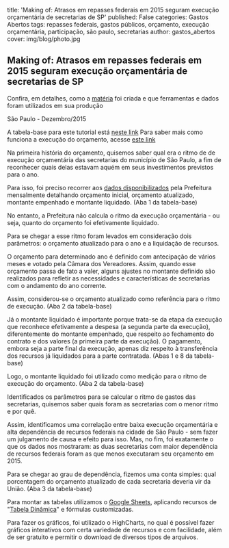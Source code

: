 title: 'Making of: Atrasos em repasses federais em 2015 seguram execução orçamentária de secretarias de SP'
published: False
categories: Gastos Abertos
tags: repasses federais, gastos públicos, orçamento, execução orçamentária, participação, são paulo, secretarias
author: gastos_abertos
cover: img/blog/photo.jpg

## Making of: Atrasos em repasses federais em 2015 seguram execução orçamentária de secretarias de SP
Confira, em detalhes, como a <a href="http://gastosabertos.org/blog/2016/3/9/atrasos_em_repasses_seguram_execucao_orcamentaria_de_secretarias_paulistas/" target="_blank">matéria</a> foi criada e que ferramentas e dados foram utilizados em sua produção

São Paulo - Dezembro/2015

A tabela-base para este tutorial está <a href="https://docs.google.com/spreadsheets/d/1-Dl6bu70ixom2ifSdm4YvK-ghl4GVB50HS6akwRZgs8/edit?usp=sharing" target="_blank">neste link</a>
Para saber mais como funciona a execução do orçamento, acesse <a href="http://www.fazenda.sp.gov.br/download/cge/manual_siafem_integra.pdf" target="_blank">este link</a>

Na primeira história do orçamento, quisemos saber qual era o ritmo de de execução orçamentária das secretarias do município de São Paulo, a fim de reconhecer quais delas estavam aquém em seus investimentos previstos para o ano.

Para isso, foi preciso recorrer aos <a href="http://orcamento.prefeitura.sp.gov.br/orcamento/" target="_blank">dados disponibilizados</a> pela Prefeitura mensalmente detalhando orçamento inicial, orçamento atualizado, montante empenhado e montante liquidado. (Aba 1 da tabela-base)

No entanto, a Prefeitura não calcula o ritmo da execução orçamentária - ou seja, quanto do orçamento foi efetivamente liquidado.

Para se chegar a esse ritmo foram levados em consideração dois parâmetros: o orçamento atualizado para o ano e a liquidação de recursos.

O orçamento para determinado ano é definido com antecipação de vários meses e votado pela Câmara dos Vereadores. Assim, quando esse orçamento passa de fato a valer, alguns ajustes no montante definido são realizados para refletir as necessidades e características de secretarias com o andamento do ano corrente.

Assim, considerou-se o orçamento atualizado como referência para o ritmo de execução. (Aba 2 da tabela-base)

Já o montante liquidado é importante porque trata-se da etapa da execução que reconhece efetivamente a despesa (a segunda parte da execução), diferentemente do montante empenhado, que respeito ao fechamento do contrato e dos valores (a primeira parte da execução). O pagamento, embora seja a parte final da execução, apenas diz respeito à transferência dos recursos já liquidados para a parte contratada. (Abas 1 e 8 da tabela-base)

Logo, o montante liquidado foi utilizado como medição para o ritmo de execução do orçamento. (Aba 2 da tabela-base)

Identificados os parâmetros para se calcular o ritmo de gastos das secretarias, quisemos saber quais foram as secretarias com o menor ritmo e por quê.

Assim, identificamos uma correlação entre baixa execução orçamentária e alta dependência de recursos federais na cidade de São Paulo - sem fazer um julgamento de causa e efeito para isso. Mas, no fim, foi exatamente o que os dados nos mostraram: as duas secretarias com maior dependência de recursos federais foram as que menos executaram seu orçamento em 2015.

Para se chegar ao grau de dependência, fizemos uma conta simples: qual porcentagem do orçamento atualizado de cada secretaria deveria vir da União. (Aba 3 da tabela-base)

Para montar as tabelas utilizamos o <a href="https://www.google.com/sheets/about/" target="_blank">Google Sheets</a>, aplicando recursos de &quot;<a href="https://support.google.com/docs/answer/1272900?hl=pt-BR" target="_blank">Tabela Dinâmica</a>&quot; e fórmulas customizadas.

Para fazer os gráficos, foi utilizado o HighCharts, no qual é possível fazer gráficos interativos com certa variedade de recursos e com facilidade, além de ser gratuito e permitir o download de diversos tipos de arquivos.
